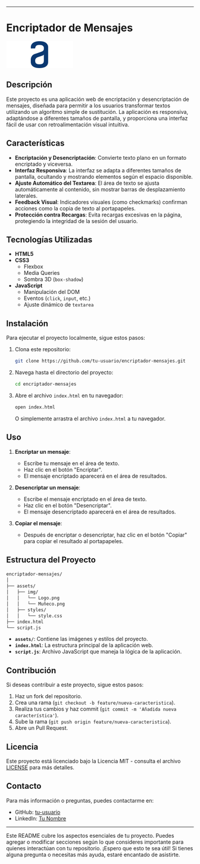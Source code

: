

---

# Encriptador de Mensajes

![Project Logo](./assets/img/Logo.png)

## Descripción

Este proyecto es una aplicación web de encriptación y desencriptación de mensajes, diseñada para permitir a los usuarios transformar textos utilizando un algoritmo simple de sustitución. La aplicación es responsiva, adaptándose a diferentes tamaños de pantalla, y proporciona una interfaz fácil de usar con retroalimentación visual intuitiva.

## Características

- **Encriptación y Desencriptación**: Convierte texto plano en un formato encriptado y viceversa.
- **Interfaz Responsiva**: La interfaz se adapta a diferentes tamaños de pantalla, ocultando y mostrando elementos según el espacio disponible.
- **Ajuste Automático del Textarea**: El área de texto se ajusta automáticamente al contenido, sin mostrar barras de desplazamiento laterales.
- **Feedback Visual**: Indicadores visuales (como checkmarks) confirman acciones como la copia de texto al portapapeles.
- **Protección contra Recargas**: Evita recargas excesivas en la página, protegiendo la integridad de la sesión del usuario.

## Tecnologías Utilizadas

- **HTML5**
- **CSS3**
  - Flexbox
  - Media Queries
  - Sombra 3D (`box-shadow`)
- **JavaScript**
  - Manipulación del DOM
  - Eventos (`click`, `input`, etc.)
  - Ajuste dinámico de `textarea`

## Instalación

Para ejecutar el proyecto localmente, sigue estos pasos:

1. Clona este repositorio:

   ```bash
   git clone https://github.com/tu-usuario/encriptador-mensajes.git
   ```

2. Navega hasta el directorio del proyecto:

   ```bash
   cd encriptador-mensajes
   ```

3. Abre el archivo `index.html` en tu navegador:

   ```bash
   open index.html
   ```

   O simplemente arrastra el archivo `index.html` a tu navegador.

## Uso

1. **Encriptar un mensaje**:
   - Escribe tu mensaje en el área de texto.
   - Haz clic en el botón "Encriptar".
   - El mensaje encriptado aparecerá en el área de resultados.

2. **Desencriptar un mensaje**:
   - Escribe el mensaje encriptado en el área de texto.
   - Haz clic en el botón "Desencriptar".
   - El mensaje desencriptado aparecerá en el área de resultados.

3. **Copiar el mensaje**:
   - Después de encriptar o desencriptar, haz clic en el botón "Copiar" para copiar el resultado al portapapeles.

## Estructura del Proyecto

```
encriptador-mensajes/
│
├── assets/
│   ├── img/
│   │   └── Logo.png
│   │   └── Muñeco.png
│   ├── styles/
│   │   └── style.css
├── index.html
└── script.js
```

- **`assets/`**: Contiene las imágenes y estilos del proyecto.
- **`index.html`**: La estructura principal de la aplicación web.
- **`script.js`**: Archivo JavaScript que maneja la lógica de la aplicación.

## Contribución

Si deseas contribuir a este proyecto, sigue estos pasos:

1. Haz un fork del repositorio.
2. Crea una rama (`git checkout -b feature/nueva-caracteristica`).
3. Realiza tus cambios y haz commit (`git commit -m 'Añadida nueva característica'`).
4. Sube la rama (`git push origin feature/nueva-caracteristica`).
5. Abre un Pull Request.

## Licencia

Este proyecto está licenciado bajo la Licencia MIT - consulta el archivo [LICENSE](LICENSE) para más detalles.

## Contacto

Para más información o preguntas, puedes contactarme en:

- GitHub: [tu-usuario](https://github.com/joel-achata)
- LinkedIn: [Tu Nombre](www.linkedin.com/in/j-elias)

---

Este README cubre los aspectos esenciales de tu proyecto. Puedes agregar o modificar secciones según lo que consideres importante para quienes interactúan con tu repositorio. ¡Espero que esto te sea útil! Si tienes alguna pregunta o necesitas más ayuda, estaré encantado de asistirte.
